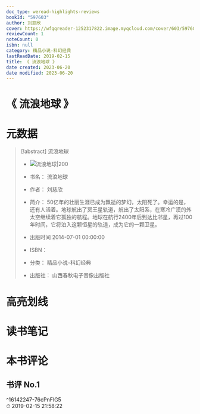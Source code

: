 ```yaml
---
doc_type: weread-highlights-reviews
bookId: "597603"
author: 刘慈欣
cover: https://wfqqreader-1252317822.image.myqcloud.com/cover/603/597603/t7_597603.jpg
reviewCount: 1
noteCount: 0
isbn: null
category: 精品小说-科幻经典
lastReadDate: 2019-02-15
title: 《 流浪地球 》
date created: 2023-06-20
date modified: 2023-06-20
---
```


# 《 流浪地球 》

# 元数据

> [!abstract] 流浪地球
> - ![ 流浪地球|200](https://wfqqreader-1252317822.image.myqcloud.com/cover/603/597603/t7_597603.jpg)
> - 书名： 流浪地球
> - 作者： 刘慈欣
> - 简介： 50亿年的壮丽生涯已成为飘逝的梦幻，太阳死了。幸运的是，还有人活着。地球航出了冥王星轨道，航出了太阳系，在寒冷广漠的外太空继续着它孤独的航程。地球在航行2400年后到达比邻星，再过100年时间，它将泊入这颗恒星的轨道，成为它的一颗卫星。
>
> - 出版时间 2014-07-01 00:00:00
> - ISBN：
> - 分类： 精品小说-科幻经典
> - 出版社： 山西春秋电子音像出版社

# 高亮划线

# 读书笔记

# 本书评论

## 书评 No.1

 ^16142247-76cPnFlG5  
⏱ 2019-02-15 21:58:22
